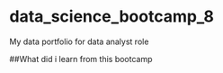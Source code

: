 # data_science_bootcamp_8
My data portfolio for data analyst role

##What did i learn  from this bootcamp


